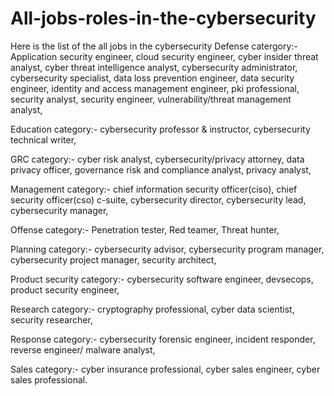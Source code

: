 # All-jobs-roles-in-the-cybersecurity
Here is the list of the all jobs in the cybersecurity
Defense catergory:-
Application security engineer,
cloud security engineer,
cyber insider threat analyst,
cyber threat intelligence analyst,
cybersecurity administrator,
cybersecurity specialist,
data loss prevention engineer,
data security engineer,
identity and access management engineer,
pki professional,
security analyst,
security engineer,
vulnerability/threat management analyst,

Education category:-
cybersecurity professor & instructor,
cybersecurity technical writer,

GRC category:-
cyber risk analyst,
cybersecurity/privacy attorney,
data privacy officer,
governance risk and compliance analyst,
privacy analyst,

Management category:-
chief information security officer(ciso),
chief security officer(cso)
c-suite,
cybersecurity director,
cybersecurity lead,
cybersecurity manager,

Offense category:-
Penetration tester,
Red teamer,
Threat hunter,

Planning category:-
cybersecurity advisor,
cybersecurity program manager,
cybersecurity project manager,
security architect,

Product security category:-
cybersecurity software engineer,
devsecops,
product security engineer,

Research category:-
cryptography professional,
cyber data scientist,
security researcher,

Response category:-
cybersecurity forensic engineer,
incident responder,
reverse engineer/ malware analyst,

Sales category:-
cyber insurance professional,
cyber sales engineer,
cyber sales professional.
